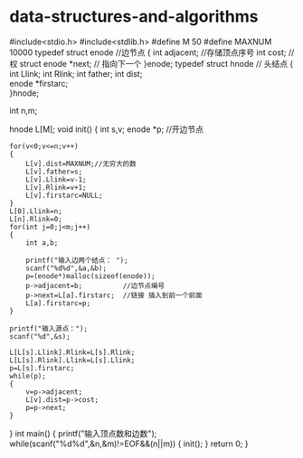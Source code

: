 # data-structures-and-algorithms

#include<stdio.h>
#include<stdlib.h>
#define M 50
#define MAXNUM 10000
typedef struct enode     //边节点
{
	int adjacent;        //存储顶点序号
	int cost;            //权
	struct enode *next;  // 指向下一个
}enode;
typedef struct hnode    // 头结点
{
	int Llink;
	int Rlink;
	int father;
	int dist;	
	enode *firstarc;    
}hnode;

int n,m;

hnode L[M];
void init()
{
	int s,v;
	enode *p;	//开边节点
	
	for(v<0;v<=n;v++)
	{
		L[v].dist=MAXNUM;//无穷大的数
		L[v].father=s;
		L[v].Llink=v-1;
		L[v].Rlink=v+1;
		L[v].firstarc=NULL;
	}
	L[0].Llink=n;
	L[n].Rlink=0;
	for(int j=0;j<m;j++)
	{
		int a,b;
		
		printf("输入边两个结点： ");
		scanf("%d%d",&a,&b);
		p=(enode*)malloc(sizeof(enode));
		p->adjacent=b;          //边节点编号
		p->next=L[a].firstarc;  //链接 插入到前一个前面
		L[a].firstarc=p;        
	}
	
	printf("输入源点：");
	scanf("%d",&s);

	L[L[s].Llink].Rlink=L[s].Rlink;
	L[L[s].Rlink].Llink=L[s].Llink;
	p=L[s].firstarc;
	while(p);
	{
		v=p->adjacent;
		L[v].dist=p->cost;
		p=p->next;
	}
}
int main()
{
	printf("输入顶点数和边数");
	while(scanf("%d%d",&n,&m)!=EOF&&(n||m))
	{
		init();
	}
	return 0;
}
